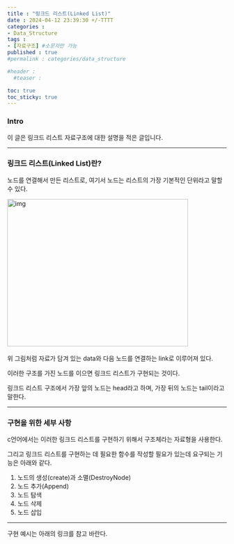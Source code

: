 ```yaml
---
title : "링크드 리스트(Linked List)"
date : 2024-04-12 23:39:30 +/-TTTT
categories : 
- Data_Structure
tags : 
- [자료구조] #소문자만 가능
published : true
#permalink : categories/data_structure

#header :
  #teaser : 

toc: true
toc_sticky: true
---
```


### Intro

이 글은 링크드 리스트 자료구조에 대한 설명을 적은 글입니다.

* * *

### 링크드 리스트(Linked List)란?

노드를 연결해서 만든 리스트로, 여기서 노드는 리스트의 가장 기본적인 단위라고 말할 수 있다.

<img src="https://velog.velcdn.com/images%2Ftataki26%2Fpost%2F0616cb34-45e1-4a19-a053-abdae7c721bd%2Fsbzf3hz07azamnxapyp1.png" alt="img" width="415" height="339">   

위 그림처럼 자료가 담겨 있는 data와 다음 노드를 연결하는 link로 이루어져 있다.

이러한 구조를 가진 노드를 이으면 링크드 리스트가 구현되는 것이다.

링크드 리스트 구조에서 가장 앞의 노드는 head라고 하며, 가장 뒤의 노드는 tail이라고 말한다.

* * *

### 구현을 위한 세부 사항

c언어에서는 이러한 링크드 리스트를 구현하기 위해서 구조체라는 자료형을 사용한다.

그리고 링크드 리스트를 구현하는 데 필요한 함수를 작성할 필요가 있는데 요구되는 기능은 아래와 같다.

1.  노드의 생성(create)과 소멸(DestroyNode)
2.  노드 추가(Append)
3.  노드 탐색
4.  노드 삭제
5.  노드 삽입

* * *

구현 예시는 아래의 링크를 참고 바란다.